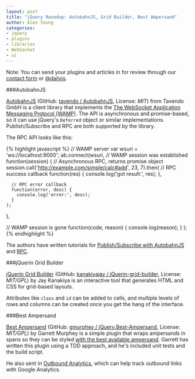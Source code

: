 ```yaml
---
layout: post
title: "jQuery Roundup: AutobahnJS, Grid Builder, Best Ampersand"
author: Alex Young
categories: 
- jquery
- plugins
- libraries
- WebSocket
- ui
---
```


<div class="intro">
Note: You can send your plugins and articles in for review through our <a href="/contact.html">contact form</a> or <a href="http://twitter.com/dailyjs">@dailyjs</a>.
</div>

###AutobahnJS

[AutobahnJS](http://autobahn.ws/js) (GitHub: [tavendo / AutobahnJS](https://github.com/tavendo/AutobahnJS), License: _MIT_) from Tavendo GmbH is a client library that implements the [The WebSocket Application Messaging Protocol (WAMP)](http://wamp.ws/).  The API is asynchronous and promise-based, so it can use jQuery's `Deferred` object or similar implementations.  Publish/Subscribe and RPC are both supported by the library.

The RPC API looks like this:

{% highlight javascript %}
// WAMP server
var wsuri = 'ws://localhost:9000';
ab.connect(wsuri,
  // WAMP session was established
  function(session) {
    // Asynchronous RPC, returns promise object
    session.call('http://example.com/simple/calc#add', 23, 7).then(
      // RPC success callback
      function(res) {
        console.log('got result:', res);
      },

      // RPC error callback
      function(error, desc) {
        console.log('error:', desc);
      }
    );
  },

  // WAMP session is gone
  function(code, reason) {
    console.log(reason);
  }
);
{% endhighlight %}

The authors have written tutorials for [Publish/Subscribe with AutobahnJS](http://autobahn.ws/js/tutorials/pubsub) and [RPC](http://autobahn.ws/js/tutorials/rpc).

###jQuerin Grid Builder

[jQuerin Grid Builder](http://jquer.in/builder.html) (GitHub: [kanakiyajay / jQuerin-grid-builder](https://github.com/kanakiyajay/jQuerin-grid-builder), License: _MIT/GPL_) by Jay Kanakiya is an interactive tool that generates HTML and CSS for grid-based layouts.

Attributes like `class` and `id` can be added to cells, and multiple levels of rows and columns can be created once you get the hang of the interface.

###Best Ampersand

[Best Ampersand](http://gmurphey.com/2012/07/19/jquery-plugin-best-ampersand.html) (GitHub: [gmurphey / jQuery.Best-Ampersand](https://github.com/gmurphey/jquery.best-ampersand), License: _MIT/GPL_) by Garrett Murphey is a simple plugin that wraps ampersands in spans so they can be styled [with the best available ampersand](http://simplebits.com/notebook/2008/08/14/ampersands-2/).  Garrett has written this plugin using a TDD approach, and he's included unit tests and the build script.

He also sent in [Outbound Analytics](http://gmurphey.com/2012/07/22/jquery-plugin-outbound-analytics.html), which can help track outbound links with Google Analytics.
